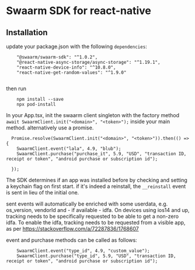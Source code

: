 # Swaarm SDK for react-native

## Installation

update your package.json with the following `dependencies`:

```
    "@swaarm/swaarm-sdk": "^1.0.2",
    "@react-native-async-storage/async-storage": "^1.19.1",
    "react-native-device-info": "^10.8.0",
    "react-native-get-random-values": "^1.9.0"


```

then run 
```
    npm install --save
    npx pod-install

```

In your App.tsx, init the swaarm client singleton with the factory method `await SwaarmClient.init("<domain>", "<token>");` inside your main method. alternatively use a promise.


```
  Promise.resolve(SwaarmClient.init("<domain>", "<token>")).then(() => {
    SwaarmClient.event("lala", 4.9, "blub");
    SwaarmClient.purchase("purchase_it", 5.9, "USD", "transaction ID, receipt or token", "android purchase or subscription id");

  });

```


The SDK determines if an app was installed before by checking and setting a keychain flag on first start. if it's indeed a reinstall, the `__reinstall` event is sent in lieu of the initial one.

sent events will automatically be enriched with some userdata, e.g. os_version, vendorId and - if available - idfa.
On devices using ios14 and up, tracking needs to be specifically requested to be able to get a non-zero idfa. To enable the idfa,
tracking needs to be requested from a visible app, as per https://stackoverflow.com/a/72287836/1768607


event and purchase methods can be called as follows:

```
    SwaarmClient.event("type_id", 4.9, "custom_value");
    SwaarmClient.purchase("type_id", 5.9, "USD", "transaction ID, receipt or token", "android purchase or subscription id");
```
